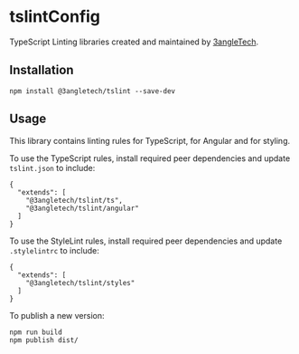 # tslintConfig

TypeScript Linting libraries created and maintained by [3angleTech](www.3angle.tech).


## Installation

    npm install @3angletech/tslint --save-dev


## Usage

This library contains linting rules for TypeScript, for Angular and for styling.

To use the TypeScript rules, install required peer dependencies and update `tslint.json` to include:

    {
      "extends": [
        "@3angletech/tslint/ts",
        "@3angletech/tslint/angular"
      ]
    }

To use the StyleLint rules, install required peer dependencies and update `.stylelintrc` to include:

    {
      "extends": [
        "@3angletech/tslint/styles"
      ]
    }

To publish a new version:

    npm run build
    npm publish dist/
